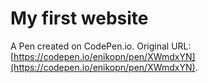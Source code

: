 # My first website

A Pen created on CodePen.io. Original URL: [https://codepen.io/enikopn/pen/XWmdxYN](https://codepen.io/enikopn/pen/XWmdxYN).


